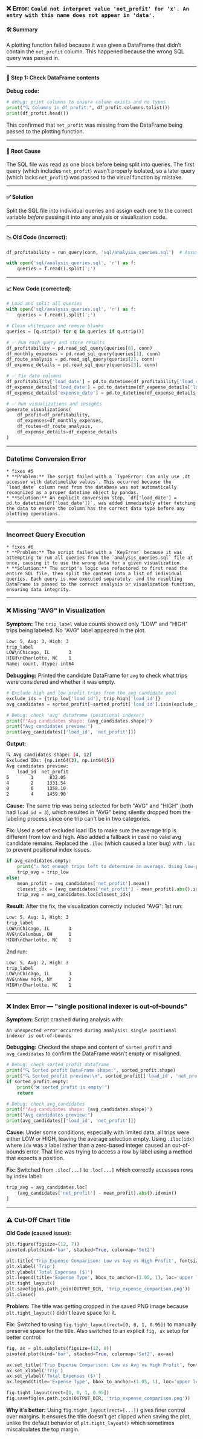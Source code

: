 ### ❌ Error: `Could not interpret value 'net_profit' for 'x'. An entry with this name does not appear in 'data'.`

#### 🛠️ Summary

A plotting function failed because it was given a DataFrame that didn’t contain the `net_profit` column. This happened because the wrong SQL query was passed in.

---

#### 🔎 Step 1: Check DataFrame contents

**Debug code:**

```python
# debug: print columns to ensure column exists and no typos
print("🔍 Columns in df_profit:", df_profit.columns.tolist())
print(df_profit.head())
```

This confirmed that `net_profit` was missing from the DataFrame being passed to the plotting function.

---

#### 🧠 Root Cause

The SQL file was read as one block before being split into queries. The first query (which includes `net_profit`) wasn’t properly isolated, so a later query (which lacks `net_profit`) was passed to the visual function by mistake.

---

#### ✅ Solution

Split the SQL file into individual queries and assign each one to the correct variable *before* passing it into any analysis or visualization code.

---

#### 📉 Old Code (incorrect):

```python
df_profitability = run_query(conn, 'sql/analysis_queries.sql')  # Assumes first query is correct

with open('sql/analysis_queries.sql', 'r') as f:
    queries = f.read().split(';')
```

---

#### 📈 New Code (corrected):

```python
# Load and split all queries
with open('sql/analysis_queries.sql', 'r') as f:
    queries = f.read().split(';')

# Clean whitespace and remove blanks
queries = [q.strip() for q in queries if q.strip()]

# ✅ Run each query and store results
df_profitability = pd.read_sql_query(queries[0], conn)
df_monthly_expenses = pd.read_sql_query(queries[1], conn)
df_route_analysis = pd.read_sql_query(queries[2], conn)
df_expense_details = pd.read_sql_query(queries[3], conn)

# ✅ Fix date columns
df_profitability['load_date'] = pd.to_datetime(df_profitability['load_date'])
df_expense_details['load_date'] = pd.to_datetime(df_expense_details['load_date'])
df_expense_details['expense_date'] = pd.to_datetime(df_expense_details['expense_date'])

# ✅ Run visualizations and insights
generate_visualizations(
    df_profit=df_profitability,
    df_expenses=df_monthly_expenses,
    df_routes=df_route_analysis,
    df_expense_details=df_expense_details
)
```

---

### Datetime Conversion Error
    * fixes #5
    * **Problem:** The script failed with a `TypeError: Can only use .dt accessor with datetimelike values`. This occurred because the `load_date` column read from the database was not automatically recognized as a proper datetime object by pandas.
    * **Solution:** An explicit conversion step, `df['load_date'] = pd.to_datetime(df['load_date'])`, was added immediately after fetching the data to ensure the column has the correct data type before any plotting operations.

---

### Incorrect Query Execution
    * fixes #6
    * **Problem:** The script failed with a `KeyError` because it was attempting to run all queries from the `analysis_queries.sql` file at once, causing it to use the wrong data for a given visualization.
    * **Solution:** The script's logic was refactored to first read the entire SQL file, then split the content into a list of individual queries. Each query is now executed separately, and the resulting DataFrame is passed to the correct analysis or visualization function, ensuring data integrity.

---

### ❌ Missing "AVG" in Visualization

**Symptom:**
The `trip_label` value counts showed only "LOW" and "HIGH" trips being labeled. No "AVG" label appeared in the plot.

```bash
Low: 5, Avg: 3, High: 3  
trip_label  
LOW\nChicago, IL       3  
HIGH\nCharlotte, NC    1  
Name: count, dtype: int64  
```

**Debugging:**
Printed the candidate DataFrame for `avg` to check what trips were considered and whether it was empty.

```python
# Exclude high and low profit trips from the avg candidate pool  
exclude_ids = {trip_low['load_id'], trip_high['load_id']}  
avg_candidates = sorted_profit[~sorted_profit['load_id'].isin(exclude_ids)]  

# Debug: check 'avg' dataframe (positional indexer)  
print(f"Avg candidates shape: {avg_candidates.shape}")  
print("Avg candidates preview:")  
print(avg_candidates[['load_id', 'net_profit']])
```

**Output:**
```bash
🔍 Avg candidates shape: (4, 12)
Excluded IDs: {np.int64(3), np.int64(5)}
Avg candidates preview:
    load_id  net_profit
5        1      832.05
4        2     1331.54
0        6     1358.10
2        4     1459.90
```

**Cause:**
The same trip was being selected for both "AVG" and "HIGH" (both had `load_id = 3`), which resulted in "AVG" being silently dropped from the labeling process since one trip can't be in two categories.

**Fix:**
Used a set of excluded load IDs to make sure the average trip is different from low and high. Also added a fallback in case no valid avg candidate remains. Replaced the `.iloc` (which caused a later bug) with `.loc` to prevent positional index issues.

```python
if avg_candidates.empty:
    print("⚠️ Not enough trips left to determine an average. Using low-profit trip as fallback.")
    trip_avg = trip_low
else:
    mean_profit = avg_candidates['net_profit'].mean()
    closest_idx = (avg_candidates['net_profit'] - mean_profit).abs().idxmin()
    trip_avg = avg_candidates.loc[closest_idx]
```

**Result:**
After the fix, the visualization correctly included "AVG":
1st run:

```bash
Low: 5, Avg: 1, High: 3  
trip_label  
LOW\nChicago, IL       3  
AVG\nColumbus, OH      1  
HIGH\nCharlotte, NC    1  
```

2nd run:

```bash
Low: 5, Avg: 2, High: 3  
trip_label  
LOW\nChicago, IL       3  
AVG\nNew York, NY      2  
HIGH\nCharlotte, NC    1  
```

---

### ❌ Index Error — "single positional indexer is out-of-bounds"

**Symptom:**
Script crashed during analysis with:

```
An unexpected error occurred during analysis: single positional indexer is out-of-bounds
```

**Debugging:**
Checked the shape and content of `sorted_profit` and `avg_candidates` to confirm the DataFrame wasn’t empty or misaligned.

```python
# Debug: check sorted_profit dataframe  
print("🔍 Sorted profit DataFrame shape:", sorted_profit.shape)  
print("🔍 Sorted_profit preview:\n", sorted_profit[['load_id', 'net_profit']].head())  
if sorted_profit.empty:  
    print("❌ sorted_profit is empty!")  
    return  

# Debug: check avg_candidates  
print(f"Avg candidates shape: {avg_candidates.shape}")  
print("Avg candidates preview:")  
print(avg_candidates[['load_id', 'net_profit']])
```

**Cause:**
Under some conditions, especially with limited data, all trips were either LOW or HIGH, leaving the average selection empty. Using `.iloc[idx]` where `idx` was a label rather than a zero-based integer caused an out-of-bounds error. That line was trying to access a row by label using a method that expects a position.

**Fix:**
Switched from `.iloc[...]` to `.loc[...]` which correctly accesses rows by index label:

```python
trip_avg = avg_candidates.loc[
    (avg_candidates['net_profit'] - mean_profit).abs().idxmin()
]
```

---

### ⚠️ Cut-Off Chart Title

**Old Code (caused issue):**

```python
plt.figure(figsize=(12, 7))  
pivoted.plot(kind='bar', stacked=True, colormap='Set2')  

plt.title('Trip Expense Comparison: Low vs Avg vs High Profit', fontsize=16, weight='bold')  
plt.xlabel('Trip')  
plt.ylabel('Total Expenses ($)')  
plt.legend(title='Expense Type', bbox_to_anchor=(1.05, 1), loc='upper left')  
plt.tight_layout()  
plt.savefig(os.path.join(OUTPUT_DIR, 'trip_expense_comparison.png'))  
plt.close()
```

**Problem:**
The title was getting cropped in the saved PNG image because `plt.tight_layout()` didn’t leave space for it.

**Fix:**
Switched to using `fig.tight_layout(rect=[0, 0, 1, 0.95])` to manually preserve space for the title. Also switched to an explicit `fig, ax` setup for better control:

```python
fig, ax = plt.subplots(figsize=(12, 8))  
pivoted.plot(kind='bar', stacked=True, colormap='Set2', ax=ax)  

ax.set_title('Trip Expense Comparison: Low vs Avg vs High Profit', fontsize=16, weight='bold')  
ax.set_xlabel('Trip')  
ax.set_ylabel('Total Expenses ($)')  
ax.legend(title='Expense Type', bbox_to_anchor=(1.05, 1), loc='upper left')  

fig.tight_layout(rect=[0, 0, 1, 0.95])  
fig.savefig(os.path.join(OUTPUT_DIR, 'trip_expense_comparison.png'))  
```

**Why it’s better:**
Using `fig.tight_layout(rect=[...])` gives finer control over margins. It ensures the title doesn't get clipped when saving the plot, unlike the default behavior of `plt.tight_layout()` which sometimes miscalculates the top margin.
